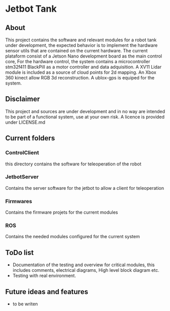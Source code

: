 
# Jetbot Tank
## About
This project contains the software and relevant modules for a robot tank under development, the expected behavior is to implement the hardware sensor utils that are contained on the current hardware. The current plataform consist of a Jetson Nano development board as the main control core, For the hardware control, the system contains a microcontroller stm32f411 BlackPill as a motor controller and data adquisition. A XV11 Lidar module is included as a source of cloud points for 2d mapping. An Xbox 360 kinect allow RGB 3d reconstruction. A ublox-gps is equiped for the system. 


## Disclaimer
This project and sources are under development and in  no way are intended to be part of a functional system, use at your own risk.
A licence is provided under LICENSE.md 

## Current folders
### ControlClient
this directory contains the software for teleoperation of the robot
### JetbotServer
Contains the server software for the jetbot to allow a client for teleoperation
### Firmwares
Contains the firmware projets for the current modules
### ROS
Contains the needed modules configured for the current system

## ToDo list
- Documentation of the testing and overview for critical modules, this includes comments, electrical diagrams, High level block diagram etc.
- Testing with real environment.

## Future ideas and features
- to be writen